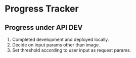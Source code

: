 # Progress Tracker

## Progress under API DEV

1. Completed development and deployed locally.
2. Decide on input params other than image.
3. Set threshold according to user input as request params.
